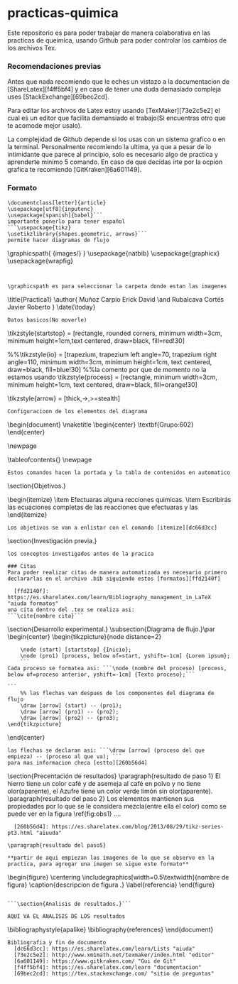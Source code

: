 # practicas-quimica

Este repositorio es para poder trabajar de manera colaborativa en las practicas de
queimica, usando Github para poder controlar los cambios de los archivos Tex.

### Recomendaciones previas
Antes que nada recomiendo que le eches un vistazo a la documentacion de [ShareLatex][f4ff5bf4] y en caso de
tener una duda demasiado compleja uses [StackExchange][69bec2cd].

Para editar los archivos de Latex estoy usando [TexMaker][73e2c5e2] el cual es un editor que facilita demansiado el trabajo(Si encuentras otro que te acomode mejor usalo).

La complejidad de Github depende si los usas con un sistema grafico o en la terminal. Personalmente recomiendo la ultima, ya que a pesar de lo intimidante que parece al principio, solo es necesario algo de practica y aprenderte minimo 5 comando. En caso de que decidas irte por la ocpion grafica te recomiendo [GitKraken][6a601149].

### Formato
```
\documentclass[letter]{article}
\usepackage[utf8]{inputenc}
\usepackage[spanish]{babel}```
importante ponerlo para tener español
```\usepackage{tikz}
\usetikzlibrary{shapes.geometric, arrows}```
permite hacer diagramas de flujo

```
\graphicspath{ {images/} }
\usepackage{natbib}
\usepackage{graphicx}
\usepackage{wrapfig}
```


\graphicspath es para seleccionar la carpeta donde estan las imagenes

```
\title{Practica1}
\author{
Muñoz Carpio Erick David
\and
Rubalcava Cortés Javier Roberto
}
\date{\today}
```
Datos basicos(No moverle)

```
\tikzstyle{startstop} = [rectangle, rounded corners, minimum width=3cm, minimum height=1cm,text centered, draw=black, fill=red!30]

%%\tikzstyle{io} = [trapezium, trapezium left angle=70, trapezium right angle=110, minimum width=3cm, minimum height=1cm, text centered, draw=black, fill=blue!30]
%%la comento por que de momento no la estamos usando
\tikzstyle{process} = [rectangle, minimum width=3cm, minimum height=1cm, text centered, draw=black, fill=orange!30]

\tikzstyle{arrow} = [thick,->,>=stealth]
```
Configuracioon de los elementos del diagrama
```
\begin{document}
\maketitle
\begin{center}
	\textbf{Grupo:602}
\end{center}

\newpage


\tableofcontents{}
\newpage

```
Estos comandos hacen la portada y la tabla de contenidos en automatico

```
\section{Objetivos.}

\begin{itemize}
	\item Efectuaras alguna recciones quimicas.
	\item Escribirás las ecuaciones completas de las reacciones que efectuaras y las
\end{itemize}
```
Los objetivos se van a enlistar con el comando [itemize][dc66d3cc]

```
\section{Investigación previa.}
```
los conceptos investigados antes de la pracica

### Citas
Para poder realizar citas de manera automatizada es necesario primero declararlas en el archivo .bib siguiendo estos [formatos][ffd2140f]

  [ffd2140f]: https://es.sharelatex.com/learn/Bibliography_management_in_LaTeX "aiuda formatos"
una cita dentro del .tex se realiza asi:
```\cite{nombre cita}```

```
\section{Desarrollo experimental.}
\subsection{Diagrama de flujo.}\par
\begin{center}
	\begin{tikzpicture}{node distance=2}

		\node (start) [startstop] {Inicio};
		\node (pro1) [process, below of=start, yshift=-1cm] {Lorem ipsum};
		```
    Cada proceso se formatea asi: ```\node (nombre del proceso) [process, below of=proceso anterior, yshift=-1cm] {Texto proceso};```

    ```
		%% las flechas van despues de los componentes del diagrama de flujo
		\draw [arrow] (start) -- (pro1);
		\draw [arrow] (pro1) -- (pro2);
		\draw [arrow] (pro2) -- (pro3);    
	\end{tikzpicture}
  \end{center}
  ```
  las flechas se declaran asi: ```\draw [arrow] (proceso del que empieza) -- (proceso al que va); ```
  para mas informacion checa [estto][260b56d4]
  ```
\section{Precentación de resultados}
\paragraph{resultado de paso 1}
El hierro tiene un color café y de asemeja al café en polvo y no tiene olor(aparente), el Azufre tiene un color verde limón sin olor(aparente).
\paragraph{resultado del paso 2}
Los elementos mantienen sus propiedades por lo que se le considera mezcla(entre ella el color) como se puede ver en la figura \ref{fig:obs1}
....
```
  [260b56d4]: https://es.sharelatex.com/blog/2013/08/29/tikz-series-pt3.html "aiuuda"

\paragraph{resultado del paso5}

**partir de aqui empiezan las imagenes de lo que se observo en la practica, para agregar una imagen se sigue este formato**
```
\begin{figure}
	\centering
	\includegraphics[width=0.5\textwidth]{nombre de figura}
	\caption{descripcion de figura .}
	\label{referencia}
\end{figure}
```

```\section{Analisis de resultados.}```

AQUI VA EL ANALISIS DE LOS resultados
```
\bibliographystyle{apalike}
\bibliography{references}
\end{document}
```
Bibliografia y fin de documento
  [dc66d3cc]: https://es.sharelatex.com/learn/Lists "aiuda"
  [73e2c5e2]: http://www.xm1math.net/texmaker/index.html "editor"
  [6a601149]: https://www.gitkraken.com/ "Gui de Git"
  [f4ff5bf4]: https://es.sharelatex.com/learn "documentacion"
  [69bec2cd]: https://tex.stackexchange.com/ "sitio de preguntas"
